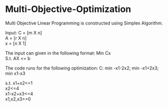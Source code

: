 # Multi-Objective-Optimization

Multi Objective Linear Programming is constructed using Simplex Algorithm.

Input:
C = [m X n] <br/>
A = [r X n] <br/>
x = [n X 1] <br/>

The input can given in the following format:
Min Cx  <br/>
S.t. AX <= b <br/>

The code runs for the following optimization:
C:
min -x1-2x2;
min -x1+2x3;
min x1-x3 <br/>

s.t.
x1+x2<=1 <br/>
x2<=4 <br/>
x1-x2+x3<=4 <br/>
x1,x2,x3>=0 <br/>
